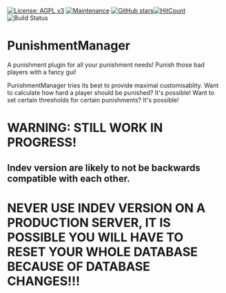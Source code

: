 [![License: AGPL v3](https://img.shields.io/badge/License-AGPL%20v3-blue.svg)](https://www.gnu.org/licenses/agpl-3.0) [![Maintenance](https://img.shields.io/badge/Maintained%3F-yes-green.svg)](https://GitHub.com/ModerationManager/PunishmentManager/graphs/commit-activity) [![GitHub stars](https://img.shields.io/github/stars/ModerationManager/PunishmentManager.svg?style=social&label=Star&maxAge=2592000)](https://GitHub.com/ModerationManager/PunishmentManager/stargazers/)[![HitCount](http://hits.dwyl.com/ModerationManager/PunishmentManager.svg)](http://hits.dwyl.com/ModerationManager/PunishmentManager)![Build Status](https://travis-ci.com/ModerationManager/PunishmentManager.svg?branch=master)
# PunishmentManager
A punishment plugin for all your punishment needs! Punish those bad players with a fancy gui!

PunishmentManager tries its best to provide maximal customisablity. Want to calculate how hard a player should be punished? It's possible! Want to set certain thresholds for certain punishments? It's possible!

# WARNING: STILL WORK IN PROGRESS! 
## Indev version are likely to not be backwards compatible with each other.
# NEVER USE INDEV VERSION ON A PRODUCTION SERVER, IT IS POSSIBLE YOU WILL HAVE TO RESET YOUR WHOLE DATABASE BECAUSE OF DATABASE CHANGES!!!
